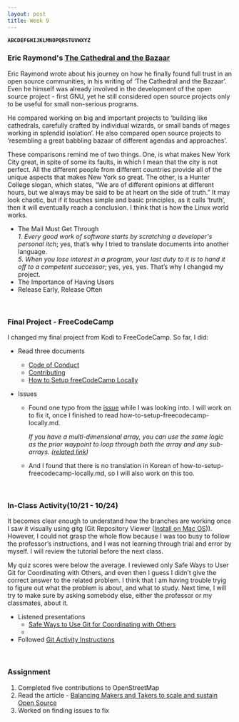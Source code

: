```yaml
---
layout: post
title: Week 9
---
```


**`ABCDEFGHIJKLMNOPQRSTUVWXYZ`**

### Eric Raymond's [The Cathedral and the Bazaar](http://www.catb.org/~esr/writings/cathedral-bazaar/cathedral-bazaar/index.html)

Eric Raymond wrote about his journey on how he finally found full trust in an open source communities, in his writing of ‘The Cathedral and the Bazaar’. Even he himself was already involved in the development of the open source project - first GNU, yet he still considered open source projects only to be useful for small non-serious programs.

He compared working on big and important projects to ‘building like cathedrals, carefully crafted by individual wizards, or small bands of mages working in splendid isolation’. He also compared open source projects to ‘resembling a great babbling bazaar of different agendas and approaches’.

These comparisons remind me of two things. One, is what makes New York City great, in spite of some its faults, in which I mean that the city is not perfect. All the different people from different countries provide all of the unique aspects that makes New York so great. The other, is a Hunter College slogan, which states, “We are of different opinions at different hours, but we always may be said to be at heart on the side of truth.” It may look chaotic, but if it touches simple and basic principles, as it calls ‘truth’, then it will eventually reach a conclusion. I think that is how the Linux world works.

- The Mail Must Get Through  
  _1. Every good work of software starts by scratching a developer's personal itch_; yes, that’s why I tried to translate documents into another language.  
  _5. When you lose interest in a program, your last duty to it is to hand it off to a competent successor_; yes, yes, yes. That’s why I changed my project.  
- The Importance of Having Users  
- Release Early, Release Often  

&nbsp;
&nbsp;

### Final Project - FreeCodeCamp
I changed my final project from Kodi to FreeCodeCamp. So far, I did:

- Read three documents
  - [Code of Conduct](https://www.freecodecamp.org/news/code-of-conduct/)
  - [Contributing](https://github.com/nancydocode/freeCodeCamp/blob/master/CONTRIBUTING.md)
  - [How to Setup freeCodeCamp Locally](https://github.com/nancydocode/freeCodeCamp/blob/master/docs/how-to-setup-freecodecamp-locally.md)
  
- Issues
  - Found one typo from the [issue](https://github.com/freeCodeCamp/freeCodeCamp/issues/36773) while I was looking into. I will work on to fix it, once I finished to read how-to-setup-freecodecamp-locally.md.

    _If you have a multi-dimensional array, you can use the same logic as the prior waypoint to loop through both the array and any sub-arrays. ([related link](https://www.freecodecamp.org/learn/javascript-algorithms-and-data-structures/basic-javascript/nesting-for-loops))_

  - And I found that there is no translation in Korean of how-to-setup-freecodecamp-locally.md, so I will also work on this too.

&nbsp;
&nbsp;

### In-Class Activity(10/21 - 10/24)
It becomes clear enough to understand how the branches are working once I saw it visually using gitg (Git Repository Viewer ([Install on Mac OS](https://brewinstall.org/install-gitg-on-mac-with-brew/))). However, I could not grasp the whole flow because I was too busy to follow the professor’s instructions, and I was not learning through trial and error by myself. I will review the tutorial before the next class.

My quiz scores were below the average. I reviewed only Safe Ways to User Git for Coordinating with Others, and even then I guess I didn’t give the correct answer to the related problem. I think that I am having trouble tryig to figure out what the problem is about, and what to study. Next time, I will try to make sure by asking somebody else, either the professor or my classmates, about it.

- Listened presentations
  - [Safe Ways to Use Git for Coordinating with Others](http://www.compsci.hunter.cuny.edu/~sweiss/course_materials/csci395.86/slides/collaborating_workflows.html#1)
  - []()
- Followed [Git Activity Instructions](https://github.com/hunter-college-ossd-fall-2019/git-collaboration-workflow-activity)

&nbsp;
&nbsp;

### Assignment
1. Completed five contributions to OpenStreetMap
2. Read the article - [Balancing Makers and Takers to scale and sustain Open Source](https://dri.es/balancing-makers-and-takers-to-scale-and-sustain-open-source)
3. Worked on finding issues to fix
